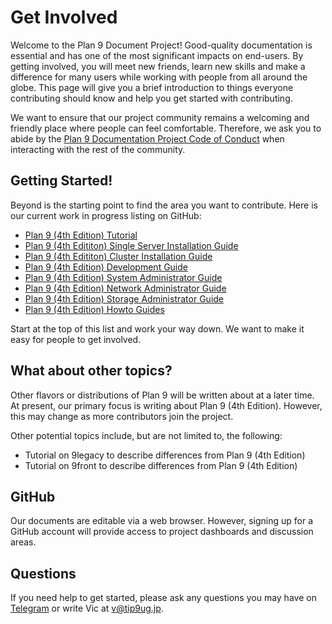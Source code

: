 Get Involved
============

Welcome to the Plan 9 Document Project! Good-quality documentation is essential and has one of the most significant impacts on end-users. By getting involved, you will meet new friends, learn new skills and make a difference for many users while working with people from all around the globe. This page will give you a brief introduction to things everyone contributing should know and help you get started with contributing. 

We want to ensure that our project community remains a welcoming and friendly place where people can feel comfortable. Therefore, we ask you to abide by the [Plan 9 Documentation Project Code of Conduct](../CoC.md) when interacting with the rest of the community.

## Getting Started!
Beyond is the starting point to find the area you want to contribute. Here is our current work in progress listing on GitHub:

 - [Plan 9 (4th Edition) Tutorial](https://github.com/tip9ug/plan9-4th-edition-tutorial) 
 - [Plan 9 (4th Edititon) Single Server Installation Guide](https://github.com/tip9ug/plan9-4th-edition-single-server-installation-guide)
 - [Plan 9 (4th Edititon) Cluster Installation Guide](https://github.com/tip9ug/plan9-4th-edition-cluster-installation-guide)
 - [Plan 9 (4th Edition) Development Guide](https://github.com/tip9ug/plan9-4th-edition-development-guide)
 - [Plan 9 (4th Edition) System Administrator Guide](https://github.com/tip9ug/plan9-4th-edition-system-administration-guide)
 - [Plan 9 (4th Edition) Network Administrator Guide](https://github.com/tip9ug/plan9-4th-edition-network-administration-guide)
 - [Plan 9 (4th Edition) Storage Administrator Guide](https://github.com/tip9ug/plan9-4th-edition-storage-administration-guide)
 - [Plan 9 (4th Edition) Howto Guides](https://github.com/tip9ug/plan9-4th-edition-howto-guides)

Start at the top of this list and work your way down. We want to make it easy for people to get involved. 

## What about other topics?
Other flavors or distributions of Plan 9 will be written about at a later time. At present, our primary focus is writing about Plan 9 (4th Edition). However, this may change as more contributors join the project.

Other potential topics include, but are not limited to, the following:

 - Tutorial on 9legacy to describe differences from Plan 9 (4th Edition)
 - Tutorial on 9front to describe differences from Plan 9 (4th Edition)

## GitHub
Our documents are editable via a web browser. However, signing up for a GitHub account will provide access to project dashboards and discussion areas. 

## Questions
If you need help to get started, please ask any questions you may have on [Telegram](https://t.me/tip9ug) or write Vic at v@tip9ug.jp.
